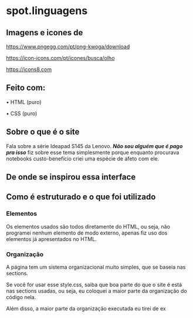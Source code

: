 # spot.linguagens

## Imagens e icones de 
  https://www.pngegg.com/pt/png-kwoga/download

  https://icon-icons.com/pt/icones/busca/olho

  https://icons8.com

## Feito com:
  • HTML (puro)

  • CSS (puro)


## Sobre o que é o site

  Fala sobre a série Ideapad S145 da Lenovo. _**Não sou alguém que é pago pra isso**_
  fiz sobre esse tema simplesmente porque enquanto procurava notebooks custo-benefício
  criei uma espécie de afeto com ele.
  
## De onde se inspirou essa interface

## Como é estruturado e o que foi utilizado

  ### Elementos

  Os elementos usados são todos diretamente do HTML, ou seja, não programei nenhum elemento de
  modo externo, apenas fiz uso dos elementos já apresentados no HTML.
  
  ### Organização
  
  A página tem um sistema organizacional muito simples, que se baseia nas sections.
  
  Se você for usar esse style.css, saiba que boa parte do que o site é está nas sections usadas,
  ou seja, eu coloquei a maior parte da organização do código nela.
  
  Além disso, a maior parte da organização executada eu tirei de ex
